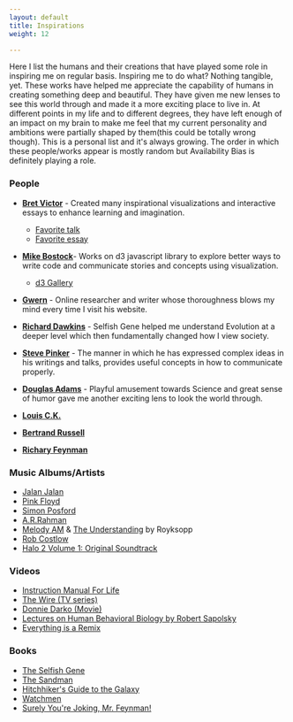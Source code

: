 ```yaml
---
layout: default
title: Inspirations 
weight: 12 

---
```


Here I list the humans and their creations that have played some role in inspiring me on regular basis. Inspiring me to do what? Nothing tangible, yet. These works have helped me appreciate the capability of humans in creating something deep and beautiful. They have given me new lenses to see this world through and made it a more exciting place to live in. At different points in my life and to different degrees, they have left enough of an impact on my brain to make me feel that my current personality and ambitions were partially shaped by them(this could be totally wrong though). This is a personal list and it's always growing. The order in which these people/works appear is mostly random but Availability Bias is definitely playing a role.    

### People
* **[Bret Victor](http://worrydream.com/)** - Created many inspirational visualizations and interactive essays to enhance learning and imagination.
  * [Favorite talk](https://vimeo.com/36579366)
  * [Favorite essay](http://worrydream.com/#!/LearnableProgramming)

* **[Mike Bostock](https://bost.ocks.org/mike/)**- Works on d3 javascript library to explore better ways to write code and communicate stories and concepts using visualization. 
  * [d3 Gallery](https://github.com/d3/d3/wiki/Gallery)

* **[Gwern](https://www.gwern.net/)** - Online researcher and writer whose thoroughness blows my mind every time I visit his website. 

* **[Richard Dawkins](https://en.wikipedia.org/wiki/Richard_Dawkins)** - Selfish Gene helped me understand Evolution at a deeper level which then fundamentally changed how I view society. 

* **[Steve Pinker](https://stevenpinker.com/)** - The manner in which he has expressed complex ideas in his writings and talks, provides useful concepts in how to communicate properly. 

* **[Douglas Adams](https://en.wikipedia.org/wiki/Douglas_Adams)** - Playful amusement towards Science and great sense of humor gave me another exciting lens to look the world through. 

* **[Louis C.K.](https://en.wikipedia.org/wiki/Louis_C.K.)**

* **[Bertrand Russell](https://en.wikipedia.org/wiki/Bertrand_Russell)**

* **[Richary Feynman](https://en.wikipedia.org/wiki/Richard_Feynman)**

### Music Albums/Artists
* [Jalan Jalan](https://www.last.fm/music/Jalan+Jalan/+tracks)
* [Pink Floyd](https://en.wikipedia.org/wiki/Pink_Floyd)
* [Simon Posford](https://en.wikipedia.org/wiki/Hallucinogen_(musician))
* [A.R.Rahman](https://en.wikipedia.org/wiki/A._R._Rahman)
* [Melody AM](https://en.wikipedia.org/wiki/Melody_A.M.) & [The Understanding](https://en.wikipedia.org/wiki/The_Understanding) by Royksopp
* [Rob Costlow](https://soundcloud.com/robcostlow)
* [Halo 2 Volume 1: Original Soundtrack](https://www.youtube.com/watch?v=Pi1oZ6w3bo4)

### Videos
* [Instruction Manual For Life](https://www.youtube.com/watch?v=kAIpRRZvnJg)
* [The Wire (TV series)](https://en.wikipedia.org/wiki/The_Wire)
* [Donnie Darko (Movie)](https://en.wikipedia.org/wiki/Donnie_Darko)
* [Lectures on Human Behavioral Biology by Robert Sapolsky](https://www.youtube.com/watch?v=NNnIGh9g6fA&list=PL848F2368C90DDC3D)
* [Everything is a Remix](http://everythingisaremix.info/watch-the-series/)

### Books
* [The Selfish Gene](https://www.goodreads.com/book/show/61535.The_Selfish_Gene)
* [The Sandman](https://www.goodreads.com/book/show/23754.Preludes_Nocturnes)
* [Hitchhiker's Guide to the Galaxy](https://www.goodreads.com/book/show/13.The_Ultimate_Hitchhiker_s_Guide_to_the_Galaxy)
* [Watchmen](https://www.goodreads.com/book/show/472331.Watchmen)
* [Surely You're Joking, Mr. Feynman!](https://www.goodreads.com/book/show/5544.Surely_You_re_Joking_Mr_Feynman_)
